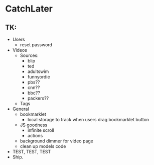 # CatchLater

## TK:
* Users
    * reset password
* Videos
    * Sources:
        * blip
        * ted
        * adultswim
        * funnyordie
        * pbs??
        * cnn??
        * bbc??
        * packers??
    * Tags
* General
    * bookmarklet
        * local storage to track when users drag bookmarklet button
    * JS goodness
	    * infinite scroll
	    * actions
    * background dimmer for video page
    * clean up models code
* TEST, TEST, TEST
* Ship.
